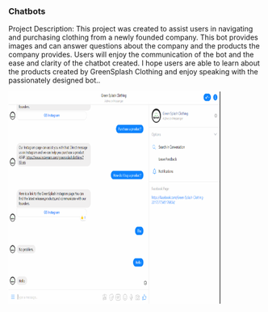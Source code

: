 ### Chatbots 
Project Description: This project was created to assist users in navigating and purchasing clothing from a newly founded company. This bot provides images and can answer questions about the company and the products the company provides. Users will enjoy the communication of the bot and the ease and clarity of the chatbot created. I hope users are able to learn about the products created by GreenSplash Clothing and enjoy speaking with the passionately designed bot..

<img src="Capture.PNG" alt="Smiley face" height="420" width="420">
